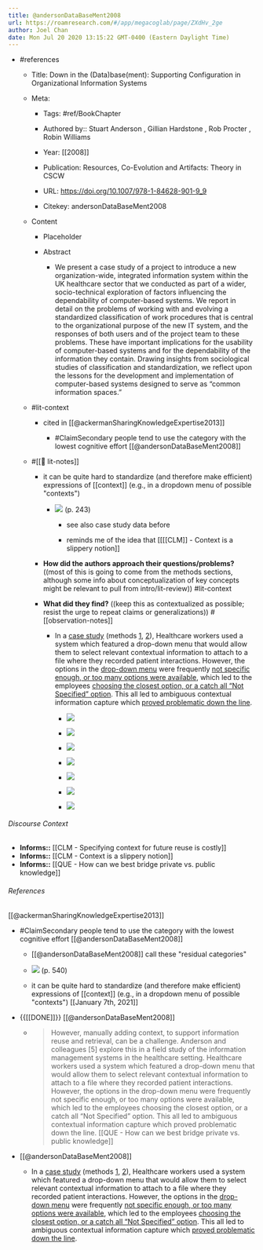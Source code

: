 ```yaml
---
title: @andersonDataBaseMent2008
url: https://roamresearch.com/#/app/megacoglab/page/ZXdHv_2ge
author: Joel Chan
date: Mon Jul 20 2020 13:15:22 GMT-0400 (Eastern Daylight Time)
---
```


- #references

    - Title: Down in the (Data)base(ment): Supporting Configuration in Organizational Information Systems

    - Meta:

        - Tags: #ref/BookChapter

        - Authored by::  Stuart Anderson ,  Gillian Hardstone ,  Rob Procter ,  Robin Williams

        - Year: [[2008]]

        - Publication: Resources, Co-Evolution and Artifacts: Theory in CSCW

        - URL: https://doi.org/10.1007/978-1-84628-901-9_9

        - Citekey: andersonDataBaseMent2008

    - Content

        - Placeholder

        - Abstract

            - We present a case study of a project to introduce a new organization-wide, integrated information system within the UK healthcare sector that we conducted as part of a wider, socio-technical exploration of factors influencing the dependability of computer-based systems. We report in detail on the problems of working with and evolving a standardized classification of work procedures that is central to the organizational purpose of the new IT system, and the responses of both users and of the project team to these problems. These have important implications for the usability of computer-based systems and for the dependability of the information they contain. Drawing insights from sociological studies of classification and standardization, we reflect upon the lessons for the development and implementation of computer-based systems designed to serve as “common information spaces.”

    - #lit-context

        - cited in [[@ackermanSharingKnowledgeExpertise2013]]

            - #ClaimSecondary people tend to use the category with the lowest cognitive effort [[@andersonDataBaseMent2008]]

    - #[[📝 lit-notes]]

        - it can be quite hard to standardize (and therefore make efficient) expressions of [[context]] (e.g., in a dropdown menu of possible "contexts")

            - ![](https://firebasestorage.googleapis.com/v0/b/firescript-577a2.appspot.com/o/imgs%2Fapp%2Fmegacoglab%2Fc3jEajkCsS.png?alt=media&token=3251d848-c487-4433-a9c5-42052f534a0c) (p. 243)

                - see also case study data before

                - reminds me of the idea that [[[[CLM]] - Context is a slippery notion]]

        - **How did the authors approach their questions/problems?** ((most of this is going to come from the methods sections, although some info about conceptualization of key concepts might be relevant to pull from intro/lit-review)) #lit-context

        - **What did they find?** ((keep this as contextualized as possible; resist the urge to repeat claims or generalizations)) #[[observation-notes]]

            - In a [case study](![](https://firebasestorage.googleapis.com/v0/b/firescript-577a2.appspot.com/o/imgs%2Fapp%2Fmegacoglab%2FR52nKzU5nS.png?alt=media&token=f2b63f4c-979a-4321-ae41-aca5f23071a8)) (methods [1](((HH7e2hyT2))), [2](((8pTMoQtJD)))), Healthcare workers used a system which featured a drop-down menu that would allow them to select relevant contextual information to attach to a file where they recorded patient interactions. However, the options in the [drop-down menu](((SdDwD5xWe))) were frequently [not specific enough, or too many options were available](((_b8X5Ey1Z))), which led to the employees [choosing the closest option, or a catch all “Not Specified” option](((w-26O9uLq))). This all led to ambiguous contextual information capture which [proved problematic down the line](((IxXKHy5DM))).

                - ![](https://firebasestorage.googleapis.com/v0/b/firescript-577a2.appspot.com/o/imgs%2Fapp%2Fmegacoglab%2FbdQgn-PEVF.png?alt=media&token=711e6615-7c99-4349-a474-1e06137cb46f)

                - ![](https://firebasestorage.googleapis.com/v0/b/firescript-577a2.appspot.com/o/imgs%2Fapp%2Fmegacoglab%2FBZtUFaIw1q.png?alt=media&token=15949c86-02ed-44bc-b0e9-b89a857b6419)

                - ![](https://firebasestorage.googleapis.com/v0/b/firescript-577a2.appspot.com/o/imgs%2Fapp%2Fmegacoglab%2FrSZ8kWjyBl.png?alt=media&token=76e39a8d-04f8-46f0-8669-6ea4f859518a)

                - ![](https://firebasestorage.googleapis.com/v0/b/firescript-577a2.appspot.com/o/imgs%2Fapp%2Fmegacoglab%2F7XlH240W5Q.png?alt=media&token=5e1c2978-84b0-4b9f-9aa8-44d3caf84b7b)

                - ![](https://firebasestorage.googleapis.com/v0/b/firescript-577a2.appspot.com/o/imgs%2Fapp%2Fmegacoglab%2Ff14UcNMOTO.png?alt=media&token=778577e3-4517-4c18-9470-ffdd3a054e13)

                - ![](https://firebasestorage.googleapis.com/v0/b/firescript-577a2.appspot.com/o/imgs%2Fapp%2Fmegacoglab%2FWCkyPgpvjg.png?alt=media&token=230819c0-5282-4497-b0d1-12a3b7534e29)

                - ![](https://firebasestorage.googleapis.com/v0/b/firescript-577a2.appspot.com/o/imgs%2Fapp%2Fmegacoglab%2FR52nKzU5nS.png?alt=media&token=f2b63f4c-979a-4321-ae41-aca5f23071a8)

###### Discourse Context

- **Informs::** [[CLM - Specifying context for future reuse is costly]]
- **Informs::** [[CLM - Context is a slippery notion]]
- **Informs::** [[QUE - How can we best bridge private vs. public knowledge]]

###### References

[[@ackermanSharingKnowledgeExpertise2013]]

- #ClaimSecondary people tend to use the category with the lowest cognitive effort [[@andersonDataBaseMent2008]]

    - [[@andersonDataBaseMent2008]] call these "residual categories"

    - ![](https://firebasestorage.googleapis.com/v0/b/firescript-577a2.appspot.com/o/imgs%2Fapp%2Fmegacoglab%2FFvtyx1Wepe.png?alt=media&token=fee6554d-969c-4033-a6b7-b6b9d5e5a32b) (p. 540)

    - it can be quite hard to standardize (and therefore make efficient) expressions of [[context]] (e.g., in a dropdown menu of possible "contexts")
[[January 7th, 2021]]

- {{[[DONE]]}} [[@andersonDataBaseMent2008]]

    - > However, manually adding context, to support information reuse and retrieval, can be a challenge. Anderson and colleagues [5] explore this in a field study of the information management systems in the healthcare setting. Healthcare workers used a system which featured a drop-down menu that would allow them to select relevant contextual information to attach to a file where they recorded patient interactions. However, the options in the drop-down menu were frequently not specific enough, or too many options were available, which led to the employees choosing the closest option, or a catch all “Not Specified” option. This all led to ambiguous contextual information capture which proved problematic down the line.
[[QUE - How can we best bridge private vs. public knowledge]]

- [[@andersonDataBaseMent2008]]

    - In a [case study](((1NQJ4Lkwn))) (methods [1](((HH7e2hyT2))), [2](((8pTMoQtJD)))), Healthcare workers used a system which featured a drop-down menu that would allow them to select relevant contextual information to attach to a file where they recorded patient interactions. However, the options in the [drop-down menu](((SdDwD5xWe))) were frequently [not specific enough, or too many options were available](((_b8X5Ey1Z))), which led to the employees [choosing the closest option, or a catch all “Not Specified” option](((w-26O9uLq))). This all led to ambiguous contextual information capture which [proved problematic down the line](((IxXKHy5DM))).
